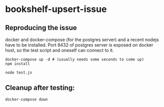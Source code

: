 # bookshelf-upsert-issue

## Reproducing the issue
docker and docker-compose (for the postgres server) and a recent nodejs have to be installed.
Port 8432 of postgres server is exposed on docker host, so the test script and oneself can connect to it.

````
docker-compose up -d # (usually needs some seconds to come up)
npm install

node test.js
````

## Cleanup after testing:
````
docker-compose down
````
